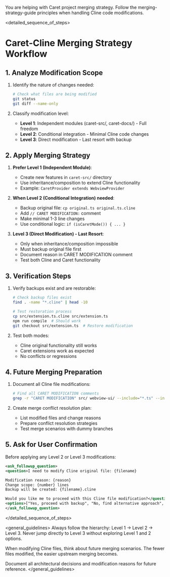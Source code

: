 You are helping with Caret project merging strategy. Follow the merging-strategy-guide principles when handling Cline code modifications.

<detailed_sequence_of_steps>
# Caret-Cline Merging Strategy Workflow

## 1. Analyze Modification Scope
1. Identify the nature of changes needed:
   ```bash
   # Check what files are being modified
   git status
   git diff --name-only
   ```

2. Classify modification level:
   - **Level 1**: Independent modules (caret-src/, caret-docs/) - Full freedom
   - **Level 2**: Conditional integration - Minimal Cline code changes
   - **Level 3**: Direct modification - Last resort with backup

## 2. Apply Merging Strategy
1. **Prefer Level 1 (Independent Module)**:
   - Create new features in `caret-src/` directory
   - Use inheritance/composition to extend Cline functionality
   - Example: `CaretProvider extends WebviewProvider`

2. **When Level 2 (Conditional Integration) needed**:
   - Backup original file: `cp original.ts original.ts.cline`
   - Add `// CARET MODIFICATION:` comment
   - Make minimal 1-3 line changes
   - Use conditional logic: `if (isCaretMode()) { ... }`

3. **Level 3 (Direct Modification) - Last Resort**:
   - Only when inheritance/composition impossible
   - Must backup original file first
   - Document reason in CARET MODIFICATION comment
   - Test both Cline and Caret functionality

## 3. Verification Steps
1. Verify backups exist and are restorable:
   ```bash
   # Check backup files exist
   find . -name "*.cline" | head -10
   
   # Test restoration process
   cp src/extension.ts.cline src/extension.ts
   npm run compile  # Should work
   git checkout src/extension.ts  # Restore modification
   ```

2. Test both modes:
   - Cline original functionality still works
   - Caret extensions work as expected
   - No conflicts or regressions

## 4. Future Merging Preparation
1. Document all Cline file modifications:
   ```bash
   # Find all CARET MODIFICATION comments
   grep -r "CARET MODIFICATION" src/ webview-ui/ --include="*.ts" --include="*.tsx"
   ```

2. Create merge conflict resolution plan:
   - List modified files and change reasons
   - Prepare conflict resolution strategies
   - Test merge scenarios with dummy branches

## 5. Ask for User Confirmation
Before applying any Level 2 or Level 3 modifications:
   ```xml
   <ask_followup_question>
   <question>I need to modify Cline original file: {filename}
   
   Modification reason: {reason}
   Change scope: {number} lines
   Backup will be created: {filename}.cline
   
   Would you like me to proceed with this Cline file modification?</question>
   <options>["Yes, proceed with backup", "No, find alternative approach", "Let me review the change first"]</options>
   </ask_followup_question>
   ```
</detailed_sequence_of_steps>

<general_guidelines>
Always follow the hierarchy: Level 1 → Level 2 → Level 3. Never jump directly to Level 3 without exploring Level 1 and 2 options.

When modifying Cline files, think about future merging scenarios. The fewer files modified, the easier upstream merging becomes.

Document all architectural decisions and modification reasons for future reference.
</general_guidelines>